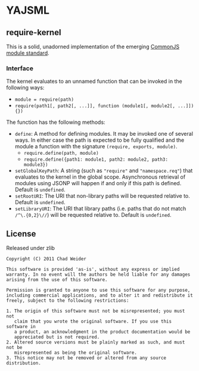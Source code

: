# YAJSML #

## require-kernel ##

This is a solid, unadorned implementation of the emerging [CommonJS module standard](http://wiki.commonjs.org/wiki/Modules/1.1).

### Interface ###
The kernel evaluates to an unnamed function that can be invoked in the following ways:

* `module = require(path)`
* `require(path1[, path2[, ...]], function (module1[, module2[, ...]]) {})`

The function has the following methods:

* `define`: A method for defining modules. It may be invoked one of several ways. In either case the path is expected to be fully qualified and the module a function with the signature `(require, exports, module)`.
  * `require.define(path, module)`
  * `require.define({path1: module1, path2: module2, path3: module3})`
* `setGlobalKeyPath`: A string (such as `"require"` and `"namespace.req"`) that evaluates to the kernel in the global scope. Asynchronous retrieval of modules using JSONP will happen if and only if this path is defined. Default is `undefined`.
* `setRootURI`: The URI that non-library paths will be requested relative to. Default is `undefined`.
* `setLibraryURI`: The URI that library paths (i.e. paths that do not match `/^\.{0,2}\//`) will be requested relative to. Default is `undefined`.

## License ##
Released under zlib

    Copyright (C) 2011 Chad Weider

    This software is provided 'as-is', without any express or implied   
    warranty. In no event will the authors be held liable for any damages   
    arising from the use of this software.

    Permission is granted to anyone to use this software for any purpose,
    including commercial applications, and to alter it and redistribute it
    freely, subject to the following restrictions:

    1. The origin of this software must not be misrepresented; you must not
       claim that you wrote the original software. If you use this software in
       a product, an acknowledgment in the product documentation would be
       appreciated but is not required.
    2. Altered source versions must be plainly marked as such, and must not be
       misrepresented as being the original software.
    3. This notice may not be removed or altered from any source distribution.
